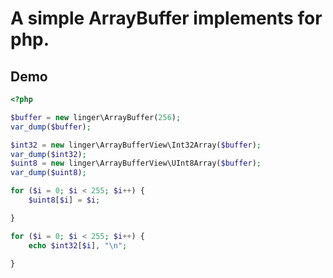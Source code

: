 #  A simple ArrayBuffer implements for php.


## Demo

```php
<?php

$buffer = new linger\ArrayBuffer(256);
var_dump($buffer);

$int32 = new linger\ArrayBufferView\Int32Array($buffer);
var_dump($int32);
$uint8 = new linger\ArrayBufferView\UInt8Array($buffer);
var_dump($uint8);

for ($i = 0; $i < 255; $i++) {
    $uint8[$i] = $i;

}

for ($i = 0; $i < 255; $i++) {
    echo $int32[$i], "\n";

}

```
